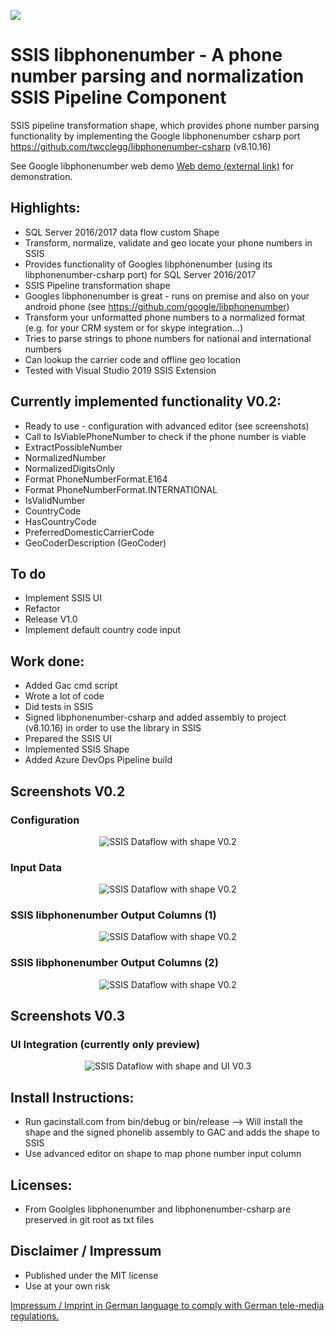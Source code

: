 <img src ="https://dev.azure.com/ich0166/SSIS%20libphonenumber/_apis/build/status/ChrisMayor.SSISlibphonenumber?branchName=master"></img>

# SSIS libphonenumber - A phone number parsing and normalization SSIS Pipeline Component
SSIS pipeline transformation shape, which provides phone number parsing functionality by implementing the Google libphonenumber csharp port https://github.com/twcclegg/libphonenumber-csharp (v8.10.16)

See Google libphonenumber web demo <a href="https://libphonenumber.appspot.com/">Web demo (external link)</a> for demonstration.

## Highlights:
* SQL Server 2016/2017 data flow custom Shape
* Transform, normalize, validate and geo locate your phone numbers in SSIS
* Provides functionality of Googles libphonenumber (using its libphonenumber-csharp port) for SQL Server 2016/2017
* SSIS Pipeline transformation shape
* Googles libphonenumber is great - runs on premise and also on your android phone (see https://github.com/google/libphonenumber)
* Transform your unformatted phone numbers to a normalized format (e.g. for your CRM system or for skype integration...)
* Tries to parse strings to phone numbers for national and international numbers
* Can lookup the carrier code and offline geo location
* Tested with Visual Studio 2019 SSIS Extension

## Currently implemented functionality V0.2:
* Ready to use - configuration with advanced editor (see screenshots)
* Call to IsViablePhoneNumber to check if the phone number is viable
* ExtractPossibleNumber
* NormalizedNumber
* NormalizedDigitsOnly
* Format PhoneNumberFormat.E164
* Format PhoneNumberFormat.INTERNATIONAL
* IsValidNumber
* CountryCode
* HasCountryCode
* PreferredDomesticCarrierCode
* GeoCoderDescription (GeoCoder)

## To do
* Implement SSIS UI
* Refactor
* Release V1.0
* Implement default country code input

## Work done:
* Added Gac cmd script
* Wrote a lot of code
* Did tests in SSIS
* Signed libphonenumber-csharp and added assembly to project (v8.10.16) in order to use the library in SSIS
* Prepared the SSIS UI
* Implemented SSIS Shape
* Added Azure DevOps Pipeline build

## Screenshots V0.2

### Configuration
<p align="center">
  <img src="../master/Screenshots/1_Capture_V0.2-0.JPG" title="SSIS Dataflow with shape V0.2">
</p>

### Input Data
<p align="center">
  <img src="../master/Screenshots/1_Capture_V0.2-1.JPG" title="SSIS Dataflow with shape V0.2">
</p>

### SSIS libphonenumber Output Columns (1)
<p align="center">
  <img src="../master/Screenshots/1_Capture_V0.2-2.JPG" title="SSIS Dataflow with shape V0.2">
</p>

### SSIS libphonenumber Output Columns (2)
<p align="center">
  <img src="../master/Screenshots/1_Capture_V0.2-3.JPG" title="SSIS Dataflow with shape V0.2">
</p>

## Screenshots V0.3

### UI Integration (currently only preview)
<p align="center">
  <img src="../master/Screenshots/1_Capture_V0.3_1.JPG" title="SSIS Dataflow with shape and UI V0.3">
</p>

## Install Instructions:
* Run gacinstall.com from bin/debug or bin/release --> Will install the shape and the signed phonelib assembly to GAC and adds the shape to SSIS
* Use advanced editor on shape to map phone number input column

## Licenses:
* From Goolgles libphonenumber and libphonenumber-csharp are preserved in git root as txt files

## Disclaimer / Impressum

* Published under the MIT license
* Use at your own risk

<a href="https://github.com/ChrisMayor/Impressum">Impressum / Imprint in German language to comply with German tele-media regulations.</a>
